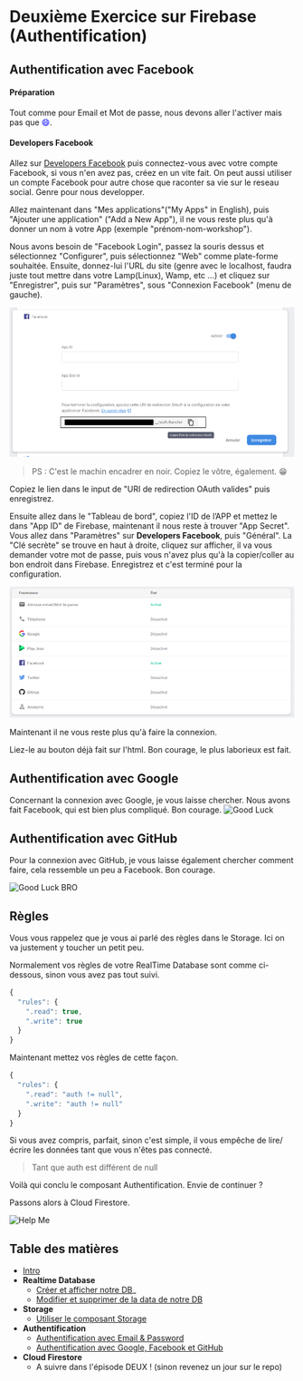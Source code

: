# Deuxième Exercice sur Firebase (Authentification)

## Authentification avec Facebook

#### Préparation
Tout comme pour Email et Mot de passe, nous devons aller l'activer mais pas que <span style="color:blue">:smile:</span>.

#### Developers Facebook
Allez sur <a href="https://developers.facebook.com/" target="_blank">Developers Facebook</a> puis connectez-vous avec votre compte Facebook, si vous n'en avez pas, créez en un vite fait. On peut aussi utiliser un compte Facebook pour autre chose que raconter sa vie sur le reseau social. Genre pour nous developper.

Allez maintenant dans "Mes applications"("My Apps" in English), puis "Ajouter une application" ("Add a New App"), il ne vous reste plus qu'à donner un nom à votre App (exemple "prénom-nom-workshop").

Nous avons besoin de "Facebook Login", passez la souris dessus et sélectionnez "Configurer", puis sélectionnez "Web" comme plate-forme souhaitée. Ensuite, donnez-lui l'URL du site (genre avec le localhost, faudra juste tout mettre dans votre Lamp(Linux), Wamp, etc ...) et cliquez sur "Enregistrer", puis sur "Paramètres", sous "Connexion Facebook" (menu de gauche).

![URI de redirection OAuth](../assets/facebooklogin.png "URI de redirection OAuth")

> PS : C'est le machin encadrer en noir. Copiez le vôtre, également. :grin:

Copiez le lien dans le input de "URI de redirection OAuth valides" puis enregistrez.

Ensuite allez dans le "Tableau de bord", copiez l'ID de l’APP et mettez le dans "App ID" de Firebase, maintenant il nous reste à trouver "App Secret". Vous allez dans "Paramètres" sur **Developers Facebook**, puis "Général". 
La "Clé secrète" se trouve en haut à droite, cliquez sur afficher, il va vous demander votre mot de passe, puis vous n'avez plus qu'à la copier/coller au bon endroit dans Firebase. Enregistrez et c'est terminé pour la configuration.

![Firebase Actived Facebook](../assets/firebase-after-actived-FB.png "Firebase activation de Facebook")

Maintenant il ne vous reste plus qu'à faire la connexion.

Liez-le au bouton déjà fait sur l'html.
Bon courage, le plus laborieux est fait.



## Authentification avec Google
Concernant la connexion avec Google, je vous laisse chercher. Nous avons fait Facebook, qui est bien plus compliqué.
Bon courage.
![Good Luck](https://media.giphy.com/media/12XDYvMJNcmLgQ/giphy.gif "Good Luck !")


## Authentification avec GitHub
Pour la connexion avec GitHub, je vous laisse également chercher comment faire, cela ressemble un peu a Facebook.
Bon courage.

![Good Luck BRO](https://media.giphy.com/media/hr6p5UHdDn8RO/giphy.gif "Good Luck BRO !")


## Règles
Vous vous rappelez que je vous ai parlé des règles dans le Storage. Ici on va justement y toucher un petit peu.

Normalement vos règles de votre RealTime Database sont comme ci-dessous, sinon vous avez pas tout suivi.

```javascript
{
  "rules": {
    ".read": true,
    ".write": true
  }
}
```

Maintenant mettez vos règles de cette façon.

```javascript
{
  "rules": {
    ".read": "auth != null",
    ".write": "auth != null"
  }
}
```

Si vous avez compris, parfait, sinon c'est simple, il vous empêche de lire/écrire les données tant que vous n'êtes pas connecté.

> Tant que auth est différent de null

Voilà qui conclu le composant Authentification.
Envie de continuer ?

Passons alors à Cloud Firestore. 

![Help Me](https://media.giphy.com/media/phJ6eMRFYI6CQ/giphy.gif "Help !!!")


## Table des matières

  - [Intro](../intro.md) 
  - **Realtime Database**
    - [Créer et afficher notre DB](../1_Realtime_Database/exercice01.md)_
    - [Modifier et supprimer de la data de notre DB](../1_Realtime_Database/exercice02.md)
  - **Storage**
    - [Utiliser le composant Storage](../2_Storage/exercice01.md)
  - **Authentification**
    - [Authentification avec Email & Password](./exercice01.md)
    - [Authentification avec Google, Facebook et GitHub](./exercice01.md)
  - **Cloud Firestore**
    - A suivre dans l'épisode DEUX ! (sinon revenez un jour sur le repo)
